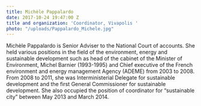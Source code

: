 ```yaml
---
title: Michèle Pappalardo
date: 2017-10-24 19:47:00 Z
title and organization: 'Coordinator, Vivapolis '
photo: "/uploads/Pappalardo_Michele.jpg"
---
```


Michèle Pappalardo is Senior Adviser to the National Court of accounts. She held various positions in the field of the environment, energy and sustainable development such as head of the cabinet of the Minister of Environment, Michel Barnier (1993-1995) and Chief executive of the French environment and energy management Agency (ADEME) from 2003 to 2008. From 2008 to 2011, she was Interministerial Delegate for sustainable development and the first General Commissioner for sustainable development. She also occupied the position of coordinator for “sustainable city” between May 2013 and March 2014.